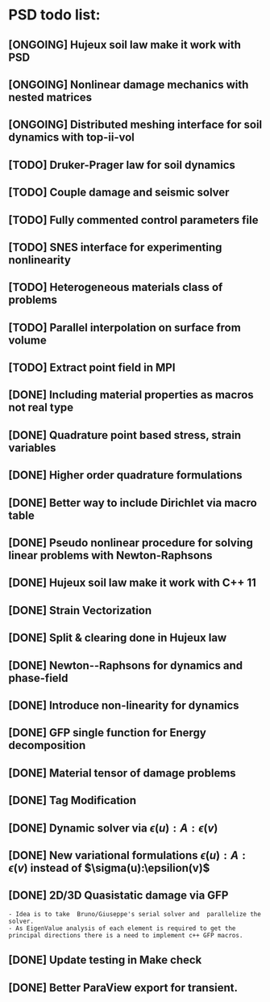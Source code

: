 # PSD todo list: 


## [ONGOING] Hujeux soil law make it work with PSD
## [ONGOING] Nonlinear damage mechanics with nested matrices 
## [ONGOING] Distributed meshing interface for soil dynamics with top-ii-vol


## [TODO] Druker-Prager law for soil dynamics
## [TODO] Couple damage and seismic solver
## [TODO] Fully commented control parameters file
## [TODO] SNES interface for experimenting nonlinearity
## [TODO] Heterogeneous materials class of problems
## [TODO] Parallel interpolation on surface from volume
## [TODO] Extract point field in MPI


## [DONE] Including material properties as macros not real type
## [DONE] Quadrature point based stress, strain variables  
## [DONE] Higher order quadrature formulations
## [DONE] Better way to include Dirichlet via macro table
## [DONE] Pseudo nonlinear procedure for solving linear problems with Newton-Raphsons
## [DONE] Hujeux soil law make it work with C++ 11
## [DONE] Strain Vectorization
## [DONE] Split & clearing done in Hujeux law
## [DONE] Newton--Raphsons for dynamics and phase-field
## [DONE] Introduce non-linearity for dynamics
## [DONE] GFP single function for Energy decomposition
## [DONE] Material tensor of damage problems
## [DONE] Tag Modification
## [DONE] Dynamic solver via $\epsilon(u):A:\epsilon(v)$
## [DONE] New variational formulations $\epsilon(u):A:\epsilon(v)$ instead of $\sigma(u):\epsilion(v)$
## [DONE] 2D/3D Quasistatic damage via GFP 
	- Idea is to take  Bruno/Giuseppe's serial solver and  parallelize the solver.
	- As EigenValue analysis of each element is required to get the principal directions there is a need to implement c++ GFP macros. 
## [DONE] Update testing in Make check
## [DONE] Better ParaView export for transient.


